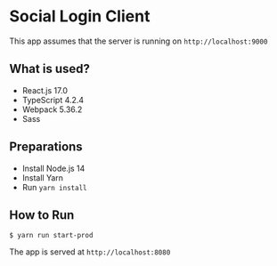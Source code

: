 # Social Login Client

This app assumes that the server is running on `http://localhost:9000`

## What is used?
- React.js 17.0
- TypeScript 4.2.4
- Webpack 5.36.2
- Sass

## Preparations
- Install Node.js 14
- Install Yarn
- Run `yarn install`

## How to Run
```
$ yarn run start-prod
```
The app is served at `http://localhost:8080`
